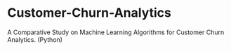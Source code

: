# Customer-Churn-Analytics
A Comparative Study on Machine Learning Algorithms for Customer Churn Analytics. (Python)
